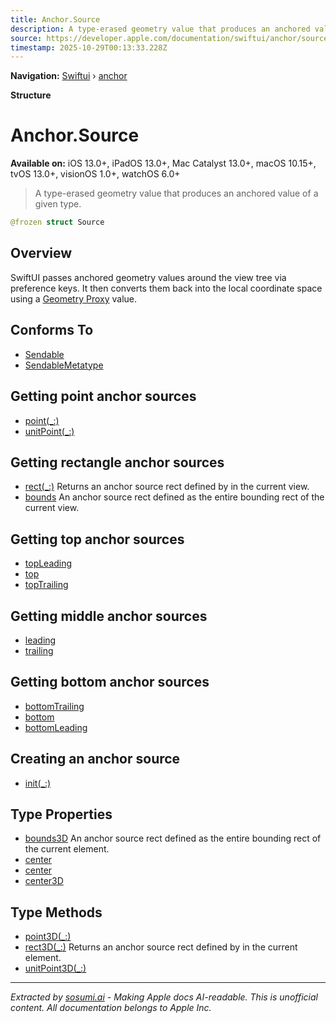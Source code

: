 ```yaml
---
title: Anchor.Source
description: A type-erased geometry value that produces an anchored value of a given type.
source: https://developer.apple.com/documentation/swiftui/anchor/source
timestamp: 2025-10-29T00:13:33.228Z
---
```


**Navigation:** [Swiftui](/documentation/swiftui) › [anchor](/documentation/swiftui/anchor)

**Structure**

# Anchor.Source

**Available on:** iOS 13.0+, iPadOS 13.0+, Mac Catalyst 13.0+, macOS 10.15+, tvOS 13.0+, visionOS 1.0+, watchOS 6.0+

> A type-erased geometry value that produces an anchored value of a given type.

```swift
@frozen struct Source
```

## Overview

SwiftUI passes anchored geometry values around the view tree via preference keys. It then converts them back into the local coordinate space using a [Geometry Proxy](/documentation/swiftui/geometryproxy) value.

## Conforms To

- [Sendable](/documentation/Swift/Sendable)
- [SendableMetatype](/documentation/Swift/SendableMetatype)

## Getting point anchor sources

- [point(_:)](/documentation/swiftui/anchor/source/point(_:))
- [unitPoint(_:)](/documentation/swiftui/anchor/source/unitpoint(_:))

## Getting rectangle anchor sources

- [rect(_:)](/documentation/swiftui/anchor/source/rect(_:)) Returns an anchor source rect defined by  in the current view.
- [bounds](/documentation/swiftui/anchor/source/bounds) An anchor source rect defined as the entire bounding rect of the current view.

## Getting top anchor sources

- [topLeading](/documentation/swiftui/anchor/source/topleading)
- [top](/documentation/swiftui/anchor/source/top)
- [topTrailing](/documentation/swiftui/anchor/source/toptrailing)

## Getting middle anchor sources

- [leading](/documentation/swiftui/anchor/source/leading)
- [trailing](/documentation/swiftui/anchor/source/trailing)

## Getting bottom anchor sources

- [bottomTrailing](/documentation/swiftui/anchor/source/bottomtrailing)
- [bottom](/documentation/swiftui/anchor/source/bottom)
- [bottomLeading](/documentation/swiftui/anchor/source/bottomleading)

## Creating an anchor source

- [init(_:)](/documentation/swiftui/anchor/source/init(_:))

## Type Properties

- [bounds3D](/documentation/swiftui/anchor/source/bounds3d) An anchor source rect defined as the entire bounding rect of the current element.
- [center](/documentation/swiftui/anchor/source/center-6w6ww)
- [center](/documentation/swiftui/anchor/source/center-869al)
- [center3D](/documentation/swiftui/anchor/source/center3d)

## Type Methods

- [point3D(_:)](/documentation/swiftui/anchor/source/point3d(_:))
- [rect3D(_:)](/documentation/swiftui/anchor/source/rect3d(_:)) Returns an anchor source rect defined by  in the current element.
- [unitPoint3D(_:)](/documentation/swiftui/anchor/source/unitpoint3d(_:))

---

*Extracted by [sosumi.ai](https://sosumi.ai) - Making Apple docs AI-readable.*
*This is unofficial content. All documentation belongs to Apple Inc.*
